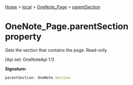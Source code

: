 [Home](./index) &gt; [local](local.md) &gt; [OneNote\_Page](local.onenote_page.md) &gt; [parentSection](local.onenote_page.parentsection.md)

# OneNote\_Page.parentSection property

Gets the section that contains the page. Read-only. 

 \[Api set: OneNoteApi 1.1\]

**Signature:**
```javascript
parentSection: OneNote.Section
```
